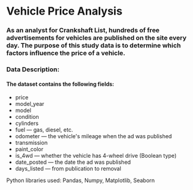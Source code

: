 # Vehicle Price Analysis

### As an analyst for Crankshaft List, hundreds of free advertisements for vehicles are published on the site every day. The purpose of this study data is to determine which factors influence the price of a vehicle.

### Data Description: 
#### The dataset contains the following fields:
* price
* model_year
* model
* condition
* cylinders
* fuel — gas, diesel, etc.
* odometer — the vehicle's mileage when the ad was published
* transmission
* paint_color
* is_4wd — whether the vehicle has 4-wheel drive (Boolean type)
* date_posted — the date the ad was published
* days_listed — from publication to removal

Python libraries used: Pandas, Numpy, Matplotlib, Seaborn
